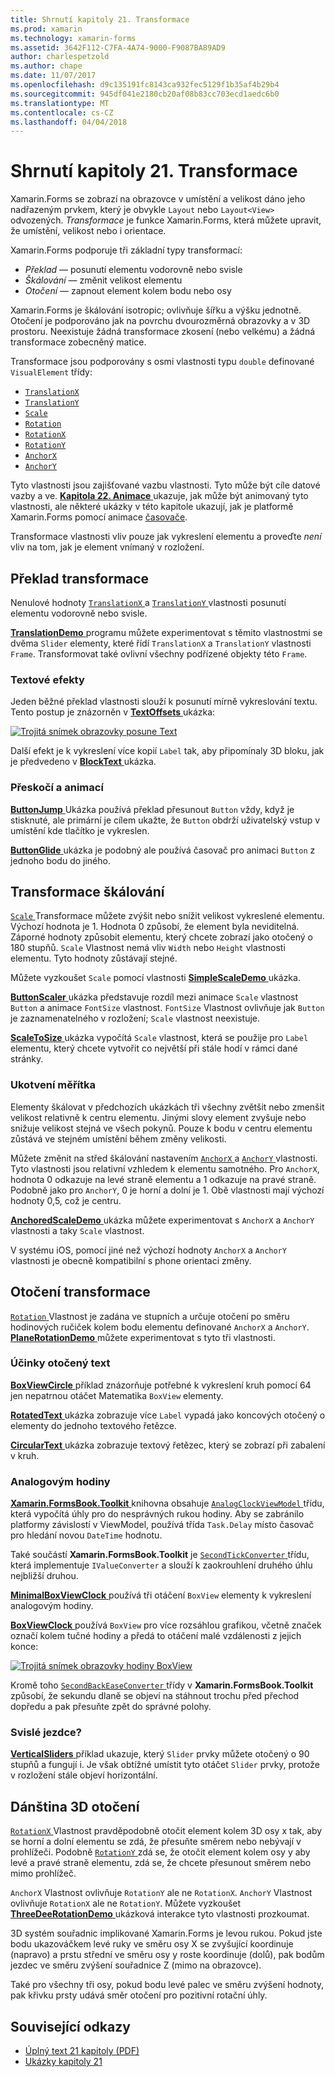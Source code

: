 ```yaml
---
title: Shrnutí kapitoly 21. Transformace
ms.prod: xamarin
ms.technology: xamarin-forms
ms.assetid: 3642F112-C7FA-4A74-9000-F9087BA89AD9
author: charlespetzold
ms.author: chape
ms.date: 11/07/2017
ms.openlocfilehash: d9c135191fc8143ca932fec5129f1b35af4b29b4
ms.sourcegitcommit: 945df041e2180cb20af08b83cc703ecd1aedc6b0
ms.translationtype: MT
ms.contentlocale: cs-CZ
ms.lasthandoff: 04/04/2018
---
```

# <a name="summary-of-chapter-21-transforms"></a>Shrnutí kapitoly 21. Transformace

Xamarin.Forms se zobrazí na obrazovce v umístění a velikost dáno jeho nadřazeným prvkem, který je obvykle `Layout` nebo `Layout<View>` odvozených. *Transformace* je funkce Xamarin.Forms, která můžete upravit, že umístění, velikost nebo i orientace.

Xamarin.Forms podporuje tři základní typy transformací:

- *Překlad* &mdash; posunutí elementu vodorovně nebo svisle
- *Škálování* &mdash; změnit velikost elementu
- *Otočení* &mdash; zapnout element kolem bodu nebo osy

Xamarin.Forms je škálování isotropic; ovlivňuje šířku a výšku jednotně. Otočení je podporováno jak na povrchu dvourozměrná obrazovky a v 3D prostoru. Neexistuje žádná transformace zkosení (nebo velkému) a žádná transformace zobecněný matice.

Transformace jsou podporovány s osmi vlastnosti typu `double` definované `VisualElement` třídy:

- [`TranslationX`](https://developer.xamarin.com/api/property/Xamarin.Forms.VisualElement.TranslationX/)
- [`TranslationY`](https://developer.xamarin.com/api/property/Xamarin.Forms.VisualElement.TranslationY/)
- [`Scale`](https://developer.xamarin.com/api/property/Xamarin.Forms.VisualElement.Scale/)
- [`Rotation`](https://developer.xamarin.com/api/property/Xamarin.Forms.VisualElement.Rotation/)
- [`RotationX`](https://developer.xamarin.com/api/property/Xamarin.Forms.VisualElement.RotationX/)
- [`RotationY`](https://developer.xamarin.com/api/property/Xamarin.Forms.VisualElement.RotationY/)
- [`AnchorX`](https://developer.xamarin.com/api/property/Xamarin.Forms.VisualElement.AnchorX/)
- [`AnchorY`](https://developer.xamarin.com/api/property/Xamarin.Forms.VisualElement.AnchorY/)

Tyto vlastnosti jsou zajišťované vazbu vlastnosti. Tyto může být cíle datové vazby a ve. [**Kapitola 22. Animace** ](~/xamarin-forms/creating-mobile-apps-xamarin-forms/summaries/chapter22.md) ukazuje, jak může být animovaný tyto vlastnosti, ale některé ukázky v této kapitole ukazují, jak je platformě Xamarin.Forms pomocí animace [časovače](~/xamarin-forms/platform/device.md#Device_StartTimer).

Transformace vlastnosti vliv pouze jak vykreslení elementu a proveďte *není* vliv na tom, jak je element vnímaný v rozložení.

## <a name="the-translation-transform"></a>Překlad transformace

Nenulové hodnoty [ `TranslationX` ](https://developer.xamarin.com/api/property/Xamarin.Forms.VisualElement.TranslationX/) a [ `TranslationY` ](https://developer.xamarin.com/api/property/Xamarin.Forms.VisualElement.TranslationY/) vlastnosti posunutí elementu vodorovně nebo svisle.

[ **TranslationDemo** ](https://github.com/xamarin/xamarin-forms-book-samples/tree/master/Chapter21/TranslationDemo) programu můžete experimentovat s těmito vlastnostmi se dvěma `Slider` elementy, které řídí `TranslationX` a `TranslationY` vlastnosti `Frame`. Transformovat také ovlivní všechny podřízené objekty této `Frame`.

### <a name="text-effects"></a>Textové efekty

Jeden běžné překlad vlastnosti slouží k posunutí mírně vykreslování textu. Tento postup je znázorněn v [ **TextOffsets** ](https://github.com/xamarin/xamarin-forms-book-samples/tree/master/Chapter21/TextOffsets) ukázka:

[![Trojitá snímek obrazovky posune Text](images/ch21fg03-small.png "posune Text")](images/ch21fg03-large.png#lightbox "posune Text")

Další efekt je k vykreslení více kopií `Label` tak, aby připomínaly 3D bloku, jak je předvedeno v [ **BlockText** ](https://github.com/xamarin/xamarin-forms-book-samples/tree/master/Chapter21/BlockText) ukázka.

### <a name="jumps-and-animations"></a>Přeskočí a animací

[ **ButtonJump** ](https://github.com/xamarin/xamarin-forms-book-samples/tree/master/Chapter21/ButtonJump) Ukázka používá překlad přesunout `Button` vždy, když je stisknuté, ale primární je cílem ukažte, že `Button` obdrží uživatelský vstup v umístění kde tlačítko je vykreslen.

[ **ButtonGlide** ](https://github.com/xamarin/xamarin-forms-book-samples/tree/master/Chapter21/ButtonGlide) ukázka je podobný ale používá časovač pro animaci `Button` z jednoho bodu do jiného.

## <a name="the-scale-transform"></a>Transformace škálování

[ `Scale` ](https://developer.xamarin.com/api/property/Xamarin.Forms.VisualElement.Scale/) Transformace můžete zvýšit nebo snížit velikost vykreslené elementu. Výchozí hodnota je 1. Hodnota 0 způsobí, že element byla neviditelná. Záporné hodnoty způsobit elementu, který chcete zobrazí jako otočený o 180 stupňů. `Scale` Vlastnost nemá vliv `Width` nebo `Height` vlastnosti elementu. Tyto hodnoty zůstávají stejné.

Můžete vyzkoušet `Scale` pomocí vlastnosti [ **SimpleScaleDemo** ](https://github.com/xamarin/xamarin-forms-book-samples/tree/master/Chapter21/SimpleScaleDemo) ukázka.

[ **ButtonScaler** ](https://github.com/xamarin/xamarin-forms-book-samples/tree/master/Chapter21/ButtonScaler) ukázka představuje rozdíl mezi animace `Scale` vlastnost `Button` a animace `FontSize` vlastnost. `FontSize` Vlastnost ovlivňuje jak `Button` je zaznamenatelného v rozložení; `Scale` vlastnost neexistuje.

[ **ScaleToSize** ](https://github.com/xamarin/xamarin-forms-book-samples/tree/master/Chapter21/ScaleToSize) ukázka vypočítá `Scale` vlastnost, která se použije pro `Label` elementu, který chcete vytvořit co největší při stále hodí v rámci dané stránky.

### <a name="anchoring-the-scale"></a>Ukotvení měřítka

Elementy škálovat v předchozích ukázkách tři všechny zvětšit nebo zmenšit velikost relativně k centru elementu. Jinými slovy element zvyšuje nebo snižuje velikost stejná ve všech pokynů. Pouze k bodu v centru elementu zůstává ve stejném umístění během změny velikosti.

Můžete změnit na střed škálování nastavením [ `AnchorX` ](https://developer.xamarin.com/api/property/Xamarin.Forms.VisualElement.AnchorX/) a [ `AnchorY` ](https://developer.xamarin.com/api/property/Xamarin.Forms.VisualElement.AnchorY/) vlastnosti. Tyto vlastnosti jsou relativní vzhledem k elementu samotného. Pro `AnchorX`, hodnota 0 odkazuje na levé straně elementu a 1 odkazuje na pravé straně. Podobně jako pro `AnchorY`, 0 je horní a dolní je 1. Obě vlastnosti mají výchozí hodnoty 0,5, což je centru.

[ **AnchoredScaleDemo** ](https://github.com/xamarin/xamarin-forms-book-samples/tree/master/Chapter21/AnchoredScaleDemo) ukázka můžete experimentovat s `AnchorX` a `AnchorY` vlastnosti a taky `Scale` vlastnost.

V systému iOS, pomocí jiné než výchozí hodnoty `AnchorX` a `AnchorY` vlastnosti je obecně kompatibilní s phone orientaci změny.

## <a name="the-rotation-transform"></a>Otočení transformace

[ `Rotation` ](https://developer.xamarin.com/api/property/Xamarin.Forms.VisualElement.Rotation/) Vlastnost je zadána ve stupních a určuje otočení po směru hodinových ručiček kolem bodu elementu definované `AnchorX` a `AnchorY`. [ **PlaneRotationDemo** ](https://github.com/xamarin/xamarin-forms-book-samples/tree/master/Chapter21/PlaneRotationDemo) můžete experimentovat s tyto tři vlastnosti.

### <a name="rotated-text-effects"></a>Účinky otočený text

[ **BoxViewCircle** ](https://github.com/xamarin/xamarin-forms-book-samples/tree/master/Chapter21/BoxViewCircle) příklad znázorňuje potřebné k vykreslení kruh pomocí 64 jen nepatrnou otáčet Matematika `BoxView` elementy.

[ **RotatedText** ](https://github.com/xamarin/xamarin-forms-book-samples/tree/master/Chapter21/RotatedText) ukázka zobrazuje více `Label` vypadá jako koncových otočený o elementy do jednoho textového řetězce.

[ **CircularText** ](https://github.com/xamarin/xamarin-forms-book-samples/tree/master/Chapter21/CircularText) ukázka zobrazuje textový řetězec, který se zobrazí při zabalení v kruh.

### <a name="an-analog-clock"></a>Analogovým hodiny

[ **Xamarin.FormsBook.Toolkit** ](https://github.com/xamarin/xamarin-forms-book-samples/tree/master/Libraries/Xamarin.FormsBook.Toolkit) knihovna obsahuje [ `AnalogClockViewModel` ](https://github.com/xamarin/xamarin-forms-book-samples/blob/master/Libraries/Xamarin.FormsBook.Toolkit/Xamarin.FormsBook.Toolkit/AnalogClockViewModel.cs) třídu, která vypočítá úhly pro do nesprávných rukou hodiny. Aby se zabránilo platformy závislostí v ViewModel, používá třída `Task.Delay` místo časovač pro hledání novou `DateTime` hodnotu.

Také součástí **Xamarin.FormsBook.Toolkit** je [ `SecondTickConverter` ](https://github.com/xamarin/xamarin-forms-book-samples/blob/master/Libraries/Xamarin.FormsBook.Toolkit/Xamarin.FormsBook.Toolkit/SecondTickConverter.cs) třídu, která implementuje `IValueConverter` a slouží k zaokrouhlení druhého úhlu nejbližší druhou.

[ **MinimalBoxViewClock** ](https://github.com/xamarin/xamarin-forms-book-samples/tree/master/Chapter21/MinimalBoxViewClock) používá tři otáčení `BoxView` elementy k vykreslení analogovým hodiny.

[ **BoxViewClock** ](https://github.com/xamarin/xamarin-forms-book-samples/tree/master/Chapter21/BoxViewClock) používá `BoxView` pro více rozsáhlou grafikou, včetně značek označí kolem tučné hodiny a předá to otáčení malé vzdálenosti z jejich konce:

[![Trojitá snímek obrazovky hodiny BoxView](images/ch21fg17-small.png "analogovým hodiny vzhled")](images/ch21fg17-large.png#lightbox "vzhled analogovým hodiny")

Kromě toho [ `SecondBackEaseConverter` ](https://github.com/xamarin/xamarin-forms-book-samples/blob/master/Libraries/Xamarin.FormsBook.Toolkit/Xamarin.FormsBook.Toolkit/SecondBackEaseConverter.cs) třídy v **Xamarin.FormsBook.Toolkit** způsobí, že sekundu dlaně se objeví na stáhnout trochu před přechod dopředu a pak přesuňte zpět do správné polohy.

### <a name="vertical-sliders"></a>Svislé jezdce?

[ **VerticalSliders** ](https://github.com/xamarin/xamarin-forms-book-samples/tree/master/Chapter21/VerticalSliders) příklad ukazuje, který `Slider` prvky můžete otočený o 90 stupňů a fungují i. Je však obtížné umístit tyto otáčet `Slider` prvky, protože v rozložení stále objeví horizontální.

## <a name="3d-ish-rotations"></a>Dánština 3D otočení

[ `RotationX` ](https://developer.xamarin.com/api/property/Xamarin.Forms.VisualElement.RotationX/) Vlastnost pravděpodobně otočit element kolem 3D osy x tak, aby se horní a dolní elementu se zdá, že přesuňte směrem nebo nebývají v prohlížeči. Podobně [ `RotationY` ](https://developer.xamarin.com/api/property/Xamarin.Forms.VisualElement.RotationY/) zdá se, že otočit element kolem osy y aby levé a pravé straně elementu, zdá se, že chcete přesunout směrem nebo mimo prohlížeč.

`AnchorX` Vlastnost ovlivňuje `RotationY` ale ne `RotationX`. `AnchorY` Vlastnost ovlivňuje `RotationX` ale ne `RotationY`. Můžete vyzkoušet [ **ThreeDeeRotationDemo** ](https://github.com/xamarin/xamarin-forms-book-samples/tree/master/Chapter21/ThreeDeeRotationDemo) ukázková interakce tyto vlastnosti prozkoumat.

3D systém souřadnic implikované Xamarin.Forms je levou rukou. Pokud jste bodu ukazováčkem levé ruky ve směru osy X se zvyšující koordinuje (napravo) a prstu střední ve směru osy y roste koordinuje (dolů), pak bodům jezdec ve směru zvýšení souřadnice Z (mimo na obrazovce).

Také pro všechny tři osy, pokud bodu levé palec ve směru zvýšení hodnoty, pak křivku prsty udává směr otočení pro pozitivní rotační úhly.



## <a name="related-links"></a>Související odkazy

- [Úplný text 21 kapitoly (PDF)](https://download.xamarin.com/developer/xamarin-forms-book/XamarinFormsBook-Ch21-Apr2016.pdf)
- [Ukázky kapitoly 21](https://github.com/xamarin/xamarin-forms-book-samples/tree/master/Chapter21)
